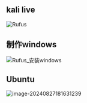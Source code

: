 ## kali live

![Rufus](https://cdn.jsdelivr.net/gh/sword4869/pic1@main/images/202408271814325.jpg)

## 制作windows

![Rufus_安装windows](https://cdn.jsdelivr.net/gh/sword4869/pic1@main/images/202408271815712.png)

## Ubuntu

![image-20240827181631239](https://cdn.jsdelivr.net/gh/sword4869/pic1@main/images/202408271816277.png)